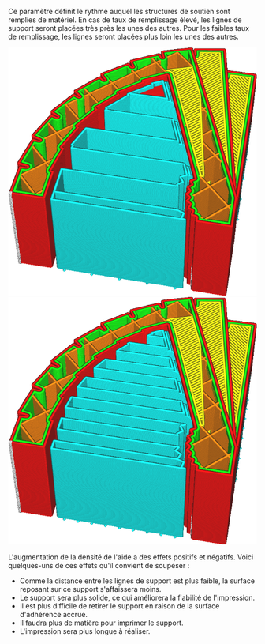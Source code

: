 Ce paramètre définit le rythme auquel les structures de soutien sont remplies de matériel. En cas de taux de remplissage élevé, les lignes de support seront placées très près les unes des autres. Pour les faibles taux de remplissage, les lignes seront placées plus loin les unes des autres.

![Faible densité de support](../../../articles/images/support_infill_rate_low.png)
![Haute densité de support](../../../articles/images/support_infill_rate_high.png)

L'augmentation de la densité de l'aide a des effets positifs et négatifs. Voici quelques-uns de ces effets qu'il convient de soupeser :
* Comme la distance entre les lignes de support est plus faible, la surface reposant sur ce support s'affaissera moins.
* Le support sera plus solide, ce qui améliorera la fiabilité de l'impression.
* Il est plus difficile de retirer le support en raison de la surface d'adhérence accrue.
* Il faudra plus de matière pour imprimer le support.
* L'impression sera plus longue à réaliser.
